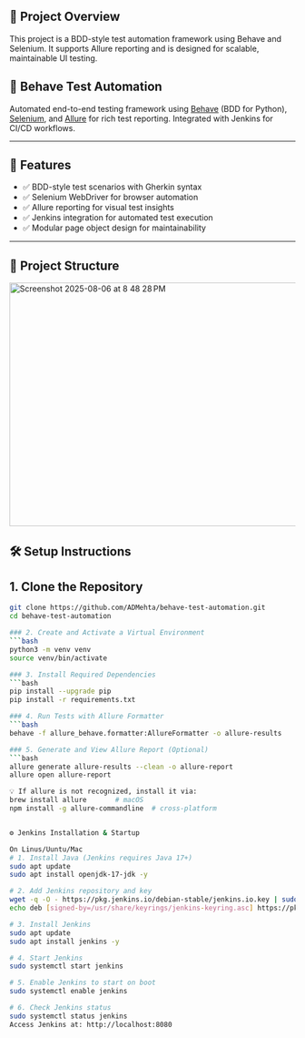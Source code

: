 ## 📝 Project Overview

This project is a BDD-style test automation framework using Behave and Selenium. It supports Allure reporting and is designed for scalable, maintainable UI testing.


## 🧪 Behave Test Automation

Automated end-to-end testing framework using [Behave](https://behave.readthedocs.io/en/stable/) (BDD for Python), [Selenium](https://www.selenium.dev/), and [Allure](https://docs.qameta.io/allure/) for rich test reporting. Integrated with Jenkins for CI/CD workflows.

---

## 🚀 Features

- ✅ BDD-style test scenarios with Gherkin syntax
- ✅ Selenium WebDriver for browser automation
- ✅ Allure reporting for visual test insights
- ✅ Jenkins integration for automated test execution
- ✅ Modular page object design for maintainability

---

## 📁 Project Structure

<img width="634" height="428" alt="Screenshot 2025-08-06 at 8 48 28 PM" src="https://github.com/user-attachments/assets/cad73515-f024-4eed-aa52-9bcc84090963" />


## 🛠️ Setup Instructions

## 1. Clone the Repository

```bash
git clone https://github.com/ADMehta/behave-test-automation.git
cd behave-test-automation

### 2. Create and Activate a Virtual Environment
```bash
python3 -m venv venv
source venv/bin/activate

### 3. Install Required Dependencies
```bash
pip install --upgrade pip
pip install -r requirements.txt

### 4. Run Tests with Allure Formatter
```bash
behave -f allure_behave.formatter:AllureFormatter -o allure-results

### 5. Generate and View Allure Report (Optional)
```bash
allure generate allure-results --clean -o allure-report
allure open allure-report

💡 If allure is not recognized, install it via:
brew install allure       # macOS
npm install -g allure-commandline  # cross-platform


⚙️ Jenkins Installation & Startup

On Linus/Uuntu/Mac
# 1. Install Java (Jenkins requires Java 17+)
sudo apt update
sudo apt install openjdk-17-jdk -y

# 2. Add Jenkins repository and key
wget -q -O - https://pkg.jenkins.io/debian-stable/jenkins.io.key | sudo tee /usr/share/keyrings/jenkins-keyring.asc > /dev/null
echo deb [signed-by=/usr/share/keyrings/jenkins-keyring.asc] https://pkg.jenkins.io/debian-stable binary/ | sudo tee /etc/apt/sources.list.d/jenkins.list > /dev/null

# 3. Install Jenkins
sudo apt update
sudo apt install jenkins -y

# 4. Start Jenkins
sudo systemctl start jenkins

# 5. Enable Jenkins to start on boot
sudo systemctl enable jenkins

# 6. Check Jenkins status
sudo systemctl status jenkins
Access Jenkins at: http://localhost:8080

